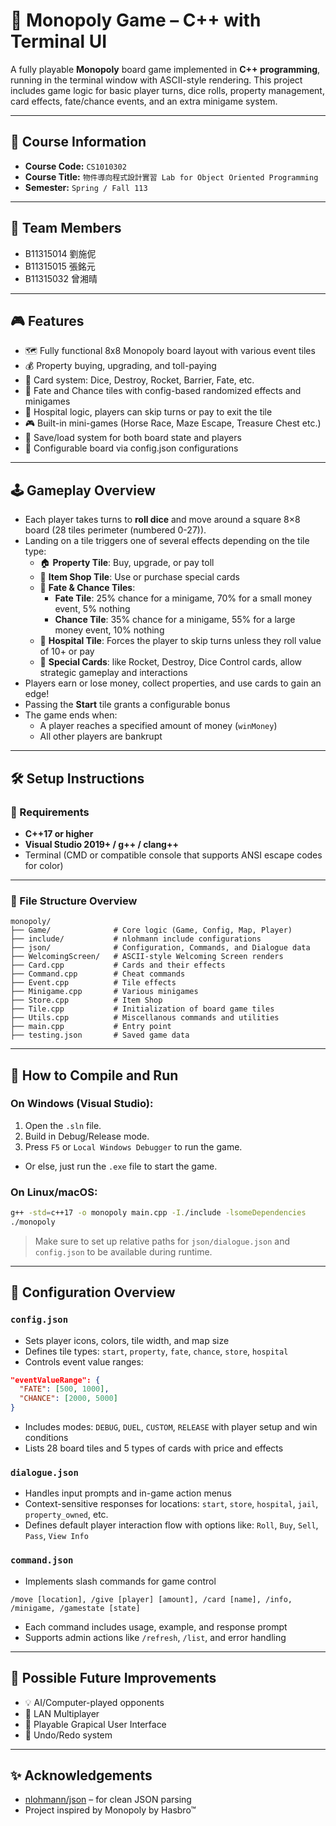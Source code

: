 # 🎲 Monopoly Game – C++ with Terminal UI

A fully playable **Monopoly** board game implemented in **C++ programming**, running in the terminal window with ASCII-style rendering. This project includes game logic for basic player turns, dice rolls, property management, card effects, fate/chance events, and an extra minigame system.

---

## 📘 Course Information

- **Course Code:** `CS1010302`  
- **Course Title:** `物件導向程式設計實習 Lab for Object Oriented Programming`  
- **Semester:** `Spring / Fall 113`

---

## 👥 Team Members

- B11315014 劉施伲
- B11315015 張銘元
- B11315032 曾湘晴

---

## 🎮 Features

- 🗺️ Fully functional 8x8 Monopoly board layout with various event tiles
- 💰 Property buying, upgrading, and toll-paying
- 🎴 Card system: Dice, Destroy, Rocket, Barrier, Fate, etc.
- 🎲 Fate and Chance tiles with config-based randomized effects and minigames
- 🏥 Hospital logic, players can skip turns or pay to exit the tile
- 🎮 Built-in mini-games (Horse Race, Maze Escape, Treasure Chest etc.)
- 💾 Save/load system for both board state and players
- 🧩 Configurable board via config.json configurations

---

## 🕹️ Gameplay Overview

- Each player takes turns to **roll dice** and move around a square 8×8 board (28 tiles perimeter (numbered 0-27)).
- Landing on a tile triggers one of several effects depending on the tile type:
  - 🏠 **Property Tile**: Buy, upgrade, or pay toll
  - 🏬 **Item Shop Tile**: Use or purchase special cards
  - 🎴 **Fate & Chance Tiles**:
    - **Fate Tile**: 25% chance for a minigame, 70% for a small money event, 5% nothing
    - **Chance Tile**: 35% chance for a minigame, 55% for a large money event, 10% nothing
  - 🏥 **Hospital Tile**: Forces the player to skip turns unless they roll value of 10+ or pay
  - 🚀 **Special Cards**: like Rocket, Destroy, Dice Control cards, allow strategic gameplay and interactions
- Players earn or lose money, collect properties, and use cards to gain an edge!
- Passing the **Start** tile grants a configurable bonus
- The game ends when:
  - A player reaches a specified amount of money (`winMoney`)
  - All other players are bankrupt

---

## 🛠️ Setup Instructions

### 🔧 Requirements

- **C++17 or higher**
- **Visual Studio 2019+ / g++ / clang++**
- Terminal (CMD or compatible console that supports ANSI escape codes for color)

---

### 📁 File Structure Overview
```
monopoly/
├── Game/              # Core logic (Game, Config, Map, Player)
├── include/           # nlohmann include configurations
├── json/              # Configuration, Commands, and Dialogue data
├── WelcomingScreen/   # ASCII-style Welcoming Screen renders
├── Card.cpp           # Cards and their effects
├── Command.cpp        # Cheat commands
├── Event.cpp          # Tile effects
├── Minigame.cpp       # Various minigames
├── Store.cpp          # Item Shop
├── Tile.cpp           # Initialization of board game tiles
├── Utils.cpp          # Miscellanous commands and utilities
├── main.cpp           # Entry point
├── testing.json       # Saved game data
```

---

## 🚀 How to Compile and Run

### On Windows (Visual Studio):

1. Open the `.sln` file.
2. Build in Debug/Release mode.
3. Press `F5` or `Local Windows Debugger` to run the game.

* Or else, just run the `.exe` file to start the game.

### On Linux/macOS:

```bash
g++ -std=c++17 -o monopoly main.cpp -I./include -lsomeDependencies
./monopoly
```

> Make sure to set up relative paths for `json/dialogue.json` and `config.json` to be available during runtime.

---

## 🧪 Configuration Overview

### `config.json`
- Sets player icons, colors, tile width, and map size
- Defines tile types: `start`, `property`, `fate`, `chance`, `store`, `hospital`
- Controls event value ranges:
```json
"eventValueRange": {
  "FATE": [500, 1000],
  "CHANCE": [2000, 5000]
}
```
- Includes modes: `DEBUG`, `DUEL`, `CUSTOM`, `RELEASE` with player setup and win conditions
- Lists 28 board tiles and 5 types of cards with price and effects

### `dialogue.json`
- Handles input prompts and in-game action menus
- Context-sensitive responses for locations: `start`, `store`, `hospital`, `jail`, `property_owned`, etc.
- Defines default player interaction flow with options like: `Roll`, `Buy`, `Sell`, `Pass`, `View Info`

### `command.json`
- Implements slash commands for game control
```plaintext
/move [location], /give [player] [amount], /card [name], /info, /minigame, /gamestate [state]
```
- Each command includes usage, example, and response prompt
- Supports admin actions like `/refresh`, `/list`, and error handling

---

## 🧩 Possible Future Improvements

- 💡 AI/Computer-played opponents
- 📡 LAN Multiplayer
- 🎨 Playable Grapical User Interface
- 🔄 Undo/Redo system

---

## ✨ Acknowledgements

- [nlohmann/json](https://github.com/nlohmann/json) – for clean JSON parsing
- Project inspired by Monopoly by Hasbro™
